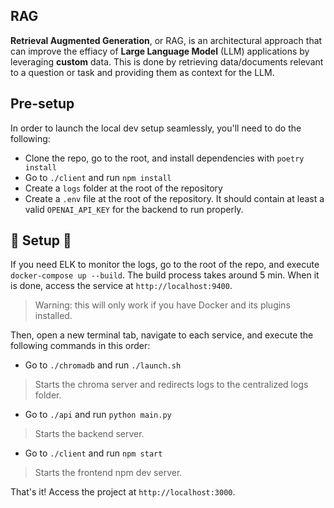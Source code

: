 ## RAG

**Retrieval Augmented Generation**, or RAG, is an architectural approach that can improve the effiacy of **Large Language Model** (LLM) applications by leveraging **custom** data.
This is done by retrieving data/documents relevant to a question or task and providing them as context for the LLM.

## Pre-setup

In order to launch the local dev setup seamlessly, you'll need to do the following:

- Clone the repo, go to the root, and install dependencies with `poetry install`
- Go to `./client` and run `npm install`
- Create a `logs` folder at the root of the repository
- Create a `.env` file at the root of the repository. It should contain at least a valid `OPENAI_API_KEY` for the backend to run properly.

## 🚧 Setup 🚧

If you need ELK to monitor the logs, go to the root of the repo, and execute `docker-compose up --build`. The build process takes around 5 min. When it is done, access the service at `http://localhost:9400`. 

> Warning: this will only work if you have Docker and its plugins installed.

Then, open a new terminal tab, navigate to each service, and execute the following commands in this order:

- Go to `./chromadb` and run `./launch.sh`

> Starts the chroma server and redirects logs to the centralized logs folder.

- Go to `./api` and run `python main.py`

> Starts the backend server.

- Go to `./client` and run `npm start`

> Starts the frontend npm dev server.

That's it! Access the project at `http://localhost:3000`.

 



